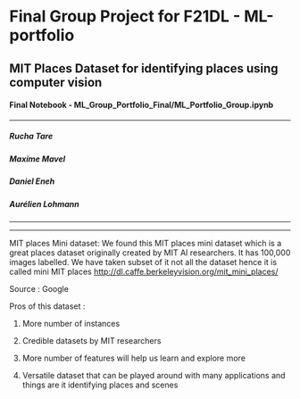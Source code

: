 # Final Group Project for F21DL - ML-portfolio
## MIT Places Dataset for identifying places using computer vision
#### Final Notebook - ML_Group_Portfolio_Final/ML_Portfolio_Group.ipynb
---
##### Rucha Tare
##### Maxime Mavel
##### Daniel Eneh
##### Aurélien Lohmann
---

---
MIT places Mini dataset: We found this MIT places mini dataset which is a great places dataset originally created by MIT AI researchers. It has 100,000 images labelled. We have taken subset of it not all the dataset hence it is called mini MIT places 
http://dl.caffe.berkeleyvision.org/mit_mini_places/

Source : Google

Pros of this dataset :

1. More number of instances

2. Credible datasets by MIT researchers

3. More number of features will help us learn and explore more

4. Versatile dataset that can be played around with many applications and things are it identifying places and scenes 

